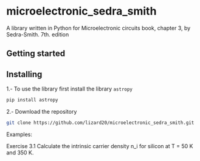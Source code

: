 # microelectronic_sedra_smith
A library written in Python for Microelectronic circuits book, chapter 3, by Sedra-Smith. 7th. edition


## Getting started
## Installing
1.- To use the library first install the library `astropy`
```bash
pip install astropy 
```
2.- Download the repository
```bash
git clone https://github.com/lizard20/microelectronic_sedra_smith.git
```
Examples:

Exercise 3.1 
Calculate the intrinsic carrier density n_i for silicon at T = 50 K and 350 K.
